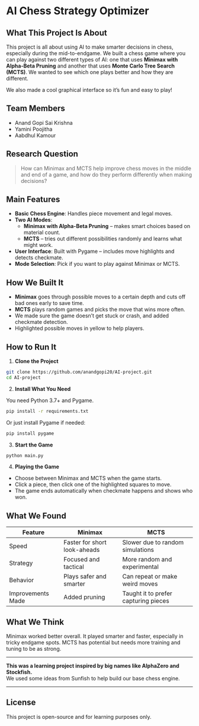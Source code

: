 
# AI Chess Strategy Optimizer

## What This Project Is About

This project is all about using AI to make smarter decisions in chess, especially during the mid-to-endgame. We built a chess game where you can play against two different types of AI: one that uses **Minimax with Alpha-Beta Pruning** and another that uses **Monte Carlo Tree Search (MCTS)**. We wanted to see which one plays better and how they are different.

We also made a cool graphical interface so it’s fun and easy to play!

## Team Members

- Anand Gopi Sai Krishna  
- Yamini Poojitha  
- Aabdhul Kamour  

## Research Question

> How can Minimax and MCTS help improve chess moves in the middle and end of a game, and how do they perform differently when making decisions?

## Main Features

- **Basic Chess Engine**: Handles piece movement and legal moves.
- **Two AI Modes**:
  - **Minimax with Alpha-Beta Pruning** – makes smart choices based on material count.
  - **MCTS** – tries out different possibilities randomly and learns what might work.
- **User Interface**: Built with Pygame – includes move highlights and detects checkmate.
- **Mode Selection**: Pick if you want to play against Minimax or MCTS.

## How We Built It

- **Minimax** goes through possible moves to a certain depth and cuts off bad ones early to save time.
- **MCTS** plays random games and picks the move that wins more often.
- We made sure the game doesn’t get stuck or crash, and added checkmate detection.
- Highlighted possible moves in yellow to help players.

## How to Run It

1. **Clone the Project**

```bash
git clone https://github.com/anandgopi20/AI-project.git
cd AI-project
```

2. **Install What You Need**

You need Python 3.7+ and Pygame.

```bash
pip install -r requirements.txt
```

Or just install Pygame if needed:

```bash
pip install pygame
```

3. **Start the Game**

```bash
python main.py
```

4. **Playing the Game**

- Choose between Minimax and MCTS when the game starts.
- Click a piece, then click one of the highlighted squares to move.
- The game ends automatically when checkmate happens and shows who won.

## What We Found

| Feature           | Minimax                          | MCTS                                   |
|-------------------|----------------------------------|----------------------------------------|
| Speed             | Faster for short look-aheads     | Slower due to random simulations       |
| Strategy          | Focused and tactical             | More random and experimental           |
| Behavior          | Plays safer and smarter          | Can repeat or make weird moves         |
| Improvements Made | Added pruning                    | Taught it to prefer capturing pieces   |

## What We Think

Minimax worked better overall. It played smarter and faster, especially in tricky endgame spots. MCTS has potential but needs more training and tuning to be as strong.

---

**This was a learning project inspired by big names like AlphaZero and Stockfish.**  
We used some ideas from Sunfish to help build our base chess engine.

---

## License

This project is open-source and for learning purposes only.
